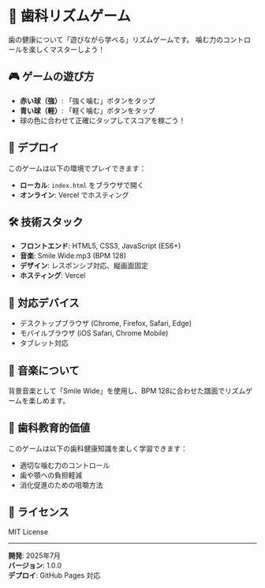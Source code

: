# 🦷 歯科リズムゲーム

歯の健康について「遊びながら学べる」リズムゲームです。
噛む力のコントロールを楽しくマスターしよう！

## 🎮 ゲームの遊び方

- **赤い球（強）**: 「強く噛む」ボタンをタップ
- **青い球（軽）**: 「軽く噛む」ボタンをタップ
- 球の色に合わせて正確にタップしてスコアを稼ごう！

## 🚀 デプロイ

このゲームは以下の環境でプレイできます：

- **ローカル**: `index.html` をブラウザで開く
- **オンライン**: Vercel でホスティング

## 🛠️ 技術スタック

- **フロントエンド**: HTML5, CSS3, JavaScript (ES6+)
- **音楽**: Smile Wide.mp3 (BPM 128)
- **デザイン**: レスポンシブ対応、縦画面固定
- **ホスティング**: Vercel

## 📱 対応デバイス

- デスクトップブラウザ (Chrome, Firefox, Safari, Edge)
- モバイルブラウザ (iOS Safari, Chrome Mobile)
- タブレット対応

## 🎵 音楽について

背景音楽として「Smile Wide」を使用し、BPM 128に合わせた譜面でリズムゲームを楽しめます。

## 🏥 歯科教育的価値

このゲームは以下の歯科健康知識を楽しく学習できます：

- 適切な噛む力のコントロール
- 歯や顎への負担軽減
- 消化促進のための咀嚼方法

## 📄 ライセンス

MIT License

---

**開発**: 2025年7月  
**バージョン**: 1.0.0  
**デプロイ**: GitHub Pages 対応